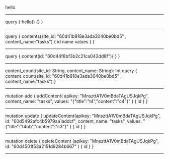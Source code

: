 

hello
***
query {
  hello() {}
}

***
query {
  contents(site_id: "60d41b918e3ada3040be0bd5" , content_name:"tasks") {
    id
    name
    values
  }
}
***
query {
  content(id: "60d44f8bf3b2c21ca042dd8f"){
  }
}
***
content_count(site_id: String, content_name: String): Int
query {
  content_count(site_id: "60d41b918e3ada3040be0bd5" , content_name:"tasks")
}
***
mutation add {
  addContent( apikey: "MnszttA1V0mBdaTAgUSJqkPg", content_name: "tasks", 
  values: "{\"title\":\"t4\",\"content\":\"c4\"}"
  ) {
    id
  }
}
***
mutation update {
  updateContent(apikey: "MnszttA1V0mBdaTAgUSJqkPg", id: "60d5492afc4b5979aa1addcf",
   content_name: "tasks", values: "{\"title\":\"t4bb\",\"content\":\"c3\"}"
   ) {
    id
  }
}
***
mutation delete {
  deleteContent (apikey: "MnszttA1V0mBdaTAgUSJqkPg", id: "60d4501f53a2151d9284b667" ) {
    id
  }
}
    
***


